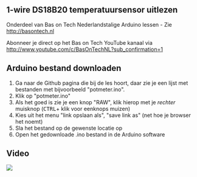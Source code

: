 ## 1-wire DS18B20 temperatuursensor uitlezen
Onderdeel van Bas on Tech Nederlandstalige Arduino lessen - Zie http://basontech.nl

Abonneer je direct op het Bas on Tech YouTube kanaal via http://www.youtube.com/c/BasOnTechNL?sub_confirmation=1

## Arduino bestand downloaden
1. Ga naar de Github pagina die bij de les hoort, daar zie je een lijst met bestanden met bijvoorbeeld "potmeter.ino".
2. Klik op "potmeter.ino"
3. Als het goed is zie je een knop "RAW", klik hierop met je *rechter* muisknop (<kbd>CTRL</kbd>+ klik voor eenknops muizen)
4. Kies uit het menu "link opslaan als", "save link as" (net hoe je browser het noemt)
5. Sla het bestand op de gewenste locatie op
6. Open het gedownloade .ino bestand in de Arduino software

## Video
[![](http://img.youtube.com/vi/_kC0871xKks/0.jpg)](https://www.youtube.com/watch?v=_kC0871xKks "1-wire DS18B20 temperatuursensor uitlezen")